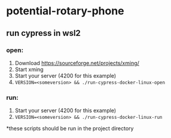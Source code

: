 # potential-rotary-phone
## run cypress in wsl2

### open:

1. Download https://sourceforge.net/projects/xming/ 
2. Start xming
3. Start your server (4200 for this example)
2. `VERSION=<someversion> && ./run-cypress-docker-linux-open`

### run:

1. Start your server (4200 for this example)
2. `VERSION=<someversion> && ./run-cypress-docker-linux-run`

*these scripts should be run in the project directory
